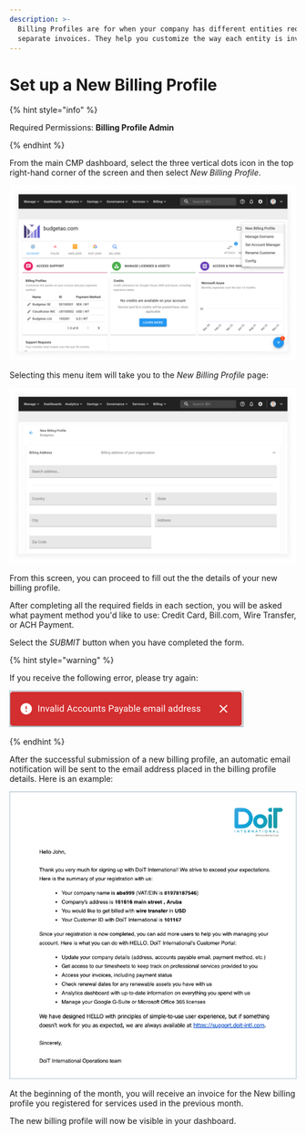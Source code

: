 ```yaml
---
description: >-
  Billing Profiles are for when your company has different entities requiring
  separate invoices. They help you customize the way each entity is invoiced.
---
```


# Set up a New Billing Profile

{% hint style="info" %}

Required Permissions: **Billing Profile Admin**

{% endhint %}

From the main CMP dashboard, select the three vertical dots icon in the top right-hand corner of the screen and then select _New Billing Profile_.

![A screenshot of the CMP dashboard](../.gitbook/assets/new-billing-profile-menu-item.png)

Selecting this menu item will take you to the _New Billing Profile_ page:

![A screenshot showing you the _New Billing Profile_ page](../.gitbook/assets/new-billing-profile-screen.png)

From this screen, you can proceed to fill out the the details of your new billing profile.

After completing all the required fields in each section, you will be asked what payment method you'd like to use: Credit Card, Bill.com, Wire Transfer, or ACH Payment.

Select the _SUBMIT_ button when you have completed the form.

{% hint style="warning" %}

If you receive the following error, please try again:

!["Invalid Accounts Payable email address"](../.gitbook/assets/invalid-account.png)

{% endhint %}

After the successful submission of a new billing profile, an automatic email notification will be sent to the email address placed in the billing profile details. Here is an example:

![A screenshot showing a notification email](../.gitbook/assets/payment-email-confirmation.png)

At the beginning of the month, you will receive an invoice for the New billing profile you registered for services used in the previous month.

The new billing profile will now be visible in your dashboard.
